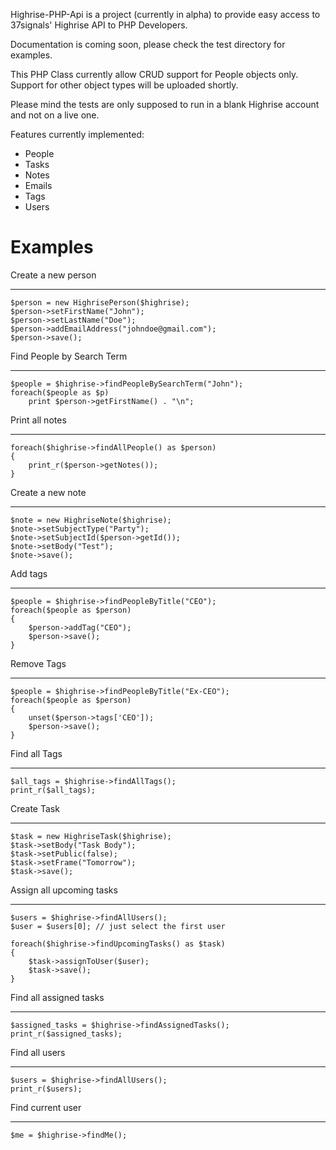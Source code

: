 Highrise-PHP-Api is a project (currently in alpha) to provide easy access to 37signals' Highrise API to PHP Developers.

Documentation is coming soon, please check the test directory for examples.

This PHP Class currently allow CRUD support for People objects only. Support for other object types will be uploaded shortly.

Please mind the tests are only supposed to run in a blank Highrise account and not on a live one.

Features currently implemented:

* People
* Tasks
* Notes
* Emails
* Tags
* Users


Examples
========

Create a new person
------ - --- ------

	$person = new HighrisePerson($highrise);
	$person->setFirstName("John");
	$person->setLastName("Doe");
	$person->addEmailAddress("johndoe@gmail.com");
	$person->save();

Find People by Search Term
---- ------ -- ------ ----

	$people = $highrise->findPeopleBySearchTerm("John");
	foreach($people as $p)
		print $person->getFirstName() . "\n";

Print all notes
----- --- -----

	foreach($highrise->findAllPeople() as $person)
	{
		print_r($person->getNotes());
	}
	
Create a new note
------ - --- ----

	$note = new HighriseNote($highrise);
	$note->setSubjectType("Party");
	$note->setSubjectId($person->getId());
	$note->setBody("Test");
	$note->save();
	
	
Add tags
--- ----

	$people = $highrise->findPeopleByTitle("CEO");
	foreach($people as $person)
	{
		$person->addTag("CEO");
		$person->save();
	}

Remove Tags
------ ----

	$people = $highrise->findPeopleByTitle("Ex-CEO");
	foreach($people as $person)
	{
		unset($person->tags['CEO']);
		$person->save();
	}

Find all Tags
---- --- ----

	$all_tags = $highrise->findAllTags();
	print_r($all_tags);

Create Task
------ ----

	$task = new HighriseTask($highrise);
	$task->setBody("Task Body");
	$task->setPublic(false);
	$task->setFrame("Tomorrow");
	$task->save();
	
Assign all upcoming tasks
------ --- -------- -----

	$users = $highrise->findAllUsers();
	$user = $users[0]; // just select the first user
	
	foreach($highrise->findUpcomingTasks() as $task)
	{
		$task->assignToUser($user);
		$task->save();
	}

Find all assigned tasks
---- --- -------- -----

	$assigned_tasks = $highrise->findAssignedTasks();
	print_r($assigned_tasks);

Find all users
---- --- -----

	$users = $highrise->findAllUsers();
	print_r($users);
	
Find current user
---- ------- ----

	$me = $highrise->findMe();



